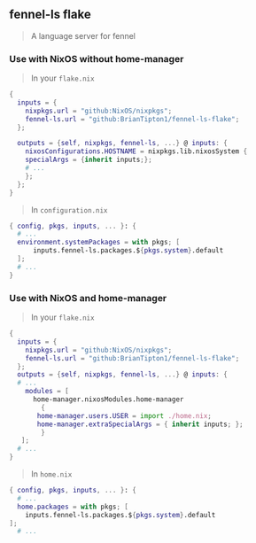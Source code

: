 ## fennel-ls flake

> A language server for fennel

### Use with NixOS without home-manager
> In your `flake.nix`
```nix
{
  inputs = {
    nixpkgs.url = "github:NixOS/nixpkgs";
    fennel-ls.url = "github:BrianTipton1/fennel-ls-flake";
  };

  outputs = {self, nixpkgs, fennel-ls, ...} @ inputs: {
    nixosConfigurations.HOSTNAME = nixpkgs.lib.nixosSystem {
    specialArgs = {inherit inputs;};
    # ...
    };
  };
}
```
> In `configuration.nix`
```nix
{ config, pkgs, inputs, ... }: {
  # ...
  environment.systemPackages = with pkgs; [
      inputs.fennel-ls.packages.${pkgs.system}.default
  ];
  # ...
}
```


### Use with NixOS and home-manager
> In your `flake.nix`
```nix
{
  inputs = {
    nixpkgs.url = "github:NixOS/nixpkgs";
    fennel-ls.url = "github:BrianTipton1/fennel-ls-flake";
  };
  outputs = {self, nixpkgs, fennel-ls, ...} @ inputs: {
  # ...
    modules = [
      home-manager.nixosModules.home-manager
        {
	   home-manager.users.USER = import ./home.nix;
	   home-manager.extraSpecialArgs = { inherit inputs; };
        }
   ];
  # ...
}
```

> In `home.nix`
```nix
{ config, pkgs, inputs, ... }: {
  # ...
  home.packages = with pkgs; [
	inputs.fennel-ls.packages.${pkgs.system}.default
];
  # ...
```
